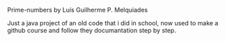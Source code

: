 Prime-numbers by Luís Guilherme P. Melquiades

Just a java project of an old code that i did in school, now used to make a github course and follow they documantation step by step.